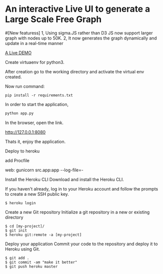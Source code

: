 # An interactive Live UI to generate a Large Scale Free Graph
#[New featuress]
1, Using sigma.JS rather than D3 JS now support larger graph with nodes up to 50K.
2, It now generates the graph dynamically and update in a real-time manner

[A Live DEMO](https://dynamicgraph.herokuapp.com)

Create virtuaenv for python3.

After creation go to the working directory and activate the virtual env created.

Now run command:

```
pip install -r requirements.txt
```

In order to start the application,

```python
python app.py
```

In the browser, open the link.

http://127.0.0.1:8080

Thats it, enjoy the application.

Deploy to heroku

add Procfile

web: gunicorn src.app:app --log-file=-

Install the Heroku CLI
Download and install the Heroku CLI.

If you haven't already, log in to your Heroku account and follow the prompts to create a new SSH public key.

```
$ heroku login
```
Create a new Git repository
Initialize a git repository in a new or existing directory

```
$ cd [my-project]/
$ git init
$ heroku git:remote -a [my-project]
```

Deploy your application
Commit your code to the repository and deploy it to Heroku using Git.

```
$ git add .
$ git commit -am "make it better"
$ git push heroku master
```

